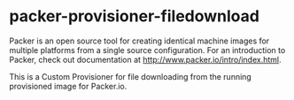 packer-provisioner-filedownload
===============================

Packer is an open source tool for creating identical machine images for multiple platforms from a single source configuration. For an introduction to Packer, check out documentation at http://www.packer.io/intro/index.html.

This is a Custom Provisioner for file downloading from the running provisioned image for Packer.io.
